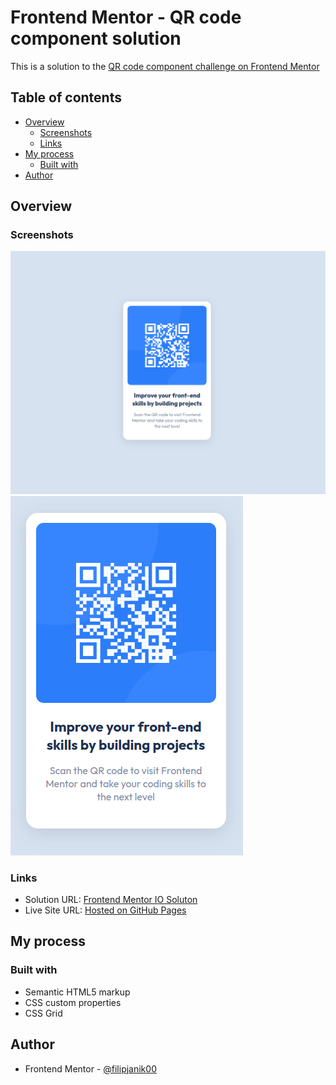# Frontend Mentor - QR code component solution

This is a solution to the [QR code component challenge on Frontend Mentor](https://www.frontendmentor.io/challenges/qr-code-component-iux_sIO_H)

## Table of contents

- [Overview](#overview)
  - [Screenshots](#screenshot)
  - [Links](#links)
- [My process](#my-process)
  - [Built with](#built-with)
- [Author](#author)

## Overview

### Screenshots

![](./screenshots/desktop-preview.png)
![](./screenshots/mobile-preview.png)


### Links

- Solution URL: [Frontend Mentor IO Soluton](https://www.frontendmentor.io/solutions/qr-component-3cXKKzwbkv)
- Live Site URL: [Hosted on GitHub Pages](https://filipjanik00.github.io/qr-code-component-main/)

## My process

### Built with

- Semantic HTML5 markup
- CSS custom properties
- CSS Grid

## Author

- Frontend Mentor - [@filipjanik00](https://www.frontendmentor.io/profile/filipjanik00)
